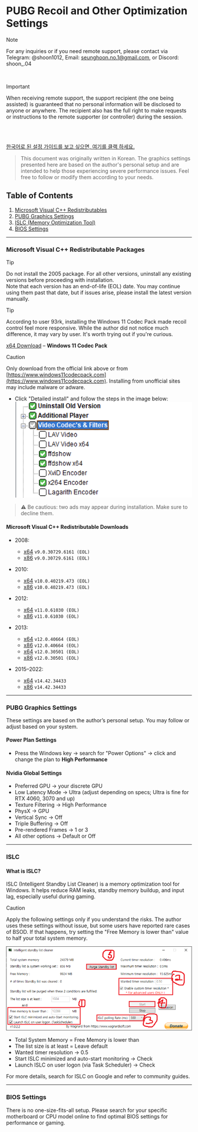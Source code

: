 # PUBG Recoil and Other Optimization Settings

> [!NOTE]
> For any inquiries or if you need remote support, please contact via Telegram: @shoon1012, Email: seunghoon.no.1@gmail.com, or Discord: shoon_.04
<br>
 
> [!IMPORTANT]
> When receiving remote support, the support recipient (the one being assisted) is guaranteed that no personal information will be disclosed to anyone or anywhere. The recipient also has the full right to make requests or instructions to the remote supporter (or controller) during the session.
<br>
<br>

[한국어로 된 설정 가이드를 보고 싶으면, 여기를 클랙 하세요.](https://github.com/Rentus1012/tlqkf/blob/main/README.md)




> This document was originally written in Korean. The graphics settings presented here are based on the author's personal setup and are intended to help those experiencing severe performance issues. Feel free to follow or modify them according to your needs.


## Table of Contents

1. [Microsoft Visual C++ Redistributables](#Microsoft-Visual-C++-Redistributable-Packages)
2. [PUBG Graphics Settings](#PUBG-Graphics-Settings)
3. [ISLC (Memory Optimization Tool)](#ISLC)
4. [BIOS Settings](#BIOS-settings)

---

### Microsoft Visual C++ Redistributable Packages

> [!TIP] 
> Do not install the 2005 package. For all other versions, uninstall any existing versions before proceeding with installation.  
> Note that each version has an end-of-life (EOL) date. You may continue using them past that date, but if issues arise, please install the latest version manually.

> [!TIP]
> According to user 93rk, installing the Windows 11 Codec Pack made recoil control feel more responsive. While the author did not notice much difference, it may vary by user. It's worth trying out if you're curious.

[x64 Download](https://www.windows11codecpack.com/files/windows.11.codec.pack.v2.2.1.setup.exe) – **Windows 11 Codec Pack**
<br>

> [!CAUTION] 
> Only download from the official link above or from [https://www.windows11codecpack.com](https://www.windows11codecpack.com). Installing from unofficial sites may include malware or adware.

* Click "Detailed install" and follow the steps in the image below:  
![Install Guide](2.png)

> ⚠ Be cautious: two ads may appear during installation. Make sure to decline them.

#### Microsoft Visual C++ Redistributable Downloads

- 2008:  
  * [x64](https://download.microsoft.com/download/5/D/8/5D8C65CB-C849-4025-8E95-C3966CAFD8AE/vcredist_x64.exe) `v9.0.30729.6161 (EOL)`  
  * [x86](https://download.microsoft.com/download/5/D/8/5D8C65CB-C849-4025-8E95-C3966CAFD8AE/vcredist_x86.exe) `v9.0.30729.6161 (EOL)`

- 2010:  
  * [x64](https://download.microsoft.com/download/E/E/0/EE05C9EF-A661-4D9E-BCE2-6961ECDF087F/vcredist_x64.exe) `v10.0.40219.473 (EOL)`  
  * [x86](https://download.microsoft.com/download/E/E/0/EE05C9EF-A661-4D9E-BCE2-6961ECDF087F/vcredist_x86.exe) `v10.0.40219.473 (EOL)`

- 2012:  
  * [x64](https://download.microsoft.com/download/1/6/B/16B06F60-3B20-4FF2-B699-5E9B7962F9AE/VSU_4/vcredist_x64.exe) `v11.0.61030 (EOL)`  
  * [x86](https://download.microsoft.com/download/1/6/B/16B06F60-3B20-4FF2-B699-5E9B7962F9AE/VSU_4/vcredist_x86.exe) `v11.0.61030 (EOL)`

- 2013:  
  * [x64](https://aka.ms/highdpimfc2013x64enu) `v12.0.40664 (EOL)`  
  * [x86](https://aka.ms/highdpimfc2013x86enu) `v12.0.40664 (EOL)`  
  * [x64](https://download.microsoft.com/download/b/4/6/b46720b7-1a9a-458a-8b07-633e6de4e760/vcredist_x64.exe) `v12.0.30501 (EOL)`  
  * [x86](https://download.microsoft.com/download/2/E/6/2E61CFA4-993B-4DD4-91DA-3737CD5CD6E3/vcredist_x86.exe) `v12.0.30501 (EOL)`

- 2015–2022:  
  * [x64](https://download.visualstudio.microsoft.com/download/pr/c7dac50a-e3e8-40f6-bbb2-9cc4e3dfcabe/VC_redist.x64.exe) `v14.42.34433`  
  * [x86](https://download.visualstudio.microsoft.com/download/pr/84c7705c-37c2-44cb-9454-c0aadea5661b/VC_redist.x86.exe) `v14.42.34433`

---

### PUBG Graphics Settings

These settings are based on the author’s personal setup. You may follow or adjust based on your system.

#### Power Plan Settings

- Press the Windows key → search for "Power Options" → click and change the plan to **High Performance**

#### Nvidia Global Settings

- Preferred GPU → your discrete GPU  
- Low Latency Mode → Ultra (adjust depending on specs; Ultra is fine for RTX 4060, 3070 and up)  
- Texture Filtering → High Performance  
- PhysX → GPU  
- Vertical Sync → Off  
- Triple Buffering → Off  
- Pre-rendered Frames → 1 or 3  
- All other options → Default or Off

---

### ISLC

#### What is ISLC?

ISLC (Intelligent Standby List Cleaner) is a memory optimization tool for Windows. It helps reduce RAM leaks, standby memory buildup, and input lag, especially useful during gaming.

> [!CAUTION]
> Apply the following settings only if you understand the risks. The author uses these settings without issue, but some users have reported rare cases of BSOD. If that happens, try setting the "Free Memory is lower than" value to half your total system memory.

![ISLC Settings](1.png)

- Total System Memory = Free Memory is lower than  
- The list size is at least = Leave default  
- Wanted timer resolution → 0.5  
- Start ISLC minimized and auto-start monitoring → Check  
- Launch ISLC on user logon (via Task Scheduler) → Check

For more details, search for ISLC on Google and refer to community guides.

---

### BIOS Settings

There is no one-size-fits-all setup. Please search for your specific motherboard or CPU model online to find optimal BIOS settings for performance or gaming.
